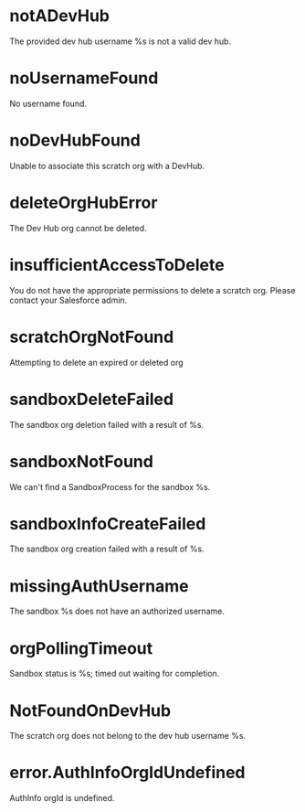 # notADevHub

The provided dev hub username %s is not a valid dev hub.

# noUsernameFound

No username found.

# noDevHubFound

Unable to associate this scratch org with a DevHub.

# deleteOrgHubError

The Dev Hub org cannot be deleted.

# insufficientAccessToDelete

You do not have the appropriate permissions to delete a scratch org. Please contact your Salesforce admin.

# scratchOrgNotFound

Attempting to delete an expired or deleted org

# sandboxDeleteFailed

The sandbox org deletion failed with a result of %s.

# sandboxNotFound

We can't find a SandboxProcess for the sandbox %s.

# sandboxInfoCreateFailed

The sandbox org creation failed with a result of %s.

# missingAuthUsername

The sandbox %s does not have an authorized username.

# orgPollingTimeout

Sandbox status is %s; timed out waiting for completion.

# NotFoundOnDevHub

The scratch org does not belong to the dev hub username %s.

# error.AuthInfoOrgIdUndefined

AuthInfo orgId is undefined.
